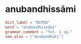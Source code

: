 # anubandhissāmi

``` toml
dict_label = "NCPED"
word = "anubandhissāmi"
grammar_comment = "fut. 1 sg."
see_also = ["anubandhati"]
```

